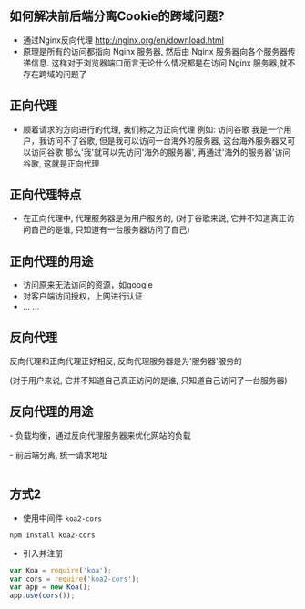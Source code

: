 ## 如何解决前后端分离Cookie的跨域问题?

- 通过Nginx反向代理
  http://nginx.org/en/download.html
- 原理是所有的访问都指向 Nginx 服务器, 然后由 Nginx 服务器向各个服务器传递信息. 这样对于浏览器端口而言无论什么情况都是在访问 Nginx 服务器,就不存在跨域的问题了

## 正向代理

- 顺着请求的方向进行的代理, 我们称之为正向代理
  例如: 访问谷歌
  我是一个用户，我访问不了谷歌, 但是我可以访问一台海外的服务器, 这台海外服务器又可以访问谷歌
  那么'我'就可以先访问'海外的服务器', 再通过'海外的服务器'访问谷歌, 这就是正向代理

## 正向代理特点

- 在正向代理中, 代理服务器是为用户服务的,
  (对于谷歌来说, 它并不知道真正访问自己的是谁, 只知道有一台服务器访问了自己)

## 正向代理的用途

- 访问原来无法访问的资源，如google
- 对客户端访问授权，上网进行认证
- ... ...



## 反向代理

反向代理和正向代理正好相反, 反向代理服务器是为'服务器'服务的

 (对于用户来说, 它并不知道自己真正访问的是谁, 只知道自己访问了一台服务器)



## 反向代理的用途

\- 负载均衡，通过反向代理服务器来优化网站的负载

\- 前后端分离, 统一请求地址

```js

```





## 方式2 

- 使用中间件 `koa2-cors`

```shell
npm install koa2-cors
```



- 引入并注册

```js
var Koa = require('koa');
var cors = require('koa2-cors');
var app = new Koa();
app.use(cors());
```


